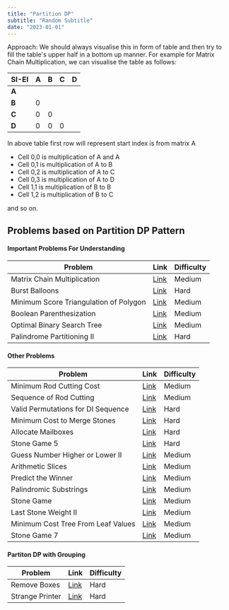```yaml
---
title: "Partition DP"
subtitle: "Random Subtitle"
date: "2023-01-01"
---
```


Approach: We should always visualise this in form of table and then try to fill the table's upper half in a bottom up manner. For example for Matrix Chain Multiplication, we can visualise the table as follows:

| SI-EI | A | B | C | D |
|-------|---|---|---|---|
| **A**     |  |   |   |   |
| **B**     | 0 | |   |   |
| **C**     | 0 | 0 | |   |
| **D**     | 0 | 0 | 0 |  |

In above table first row will represent start index is from matrix A
- Cell 0,0 is multiplication of A and A
- Cell 0,1 is multiplication of A to B
- Cell 0,2 is multiplication of A to C
- Cell 0,3 is multiplication of A to D
- Cell 1,1 is multiplication of B to B
- Cell 1,2 is multiplication of B to C

and so on.


## Problems based on Partition DP Pattern


#### Important Problems For Understanding


| Problem | Link | Difficulty |
|---|---|---|
| Matrix Chain Multiplication | [Link](https://practice.geeksforgeeks.org/problems/matrix-chain-multiplication0303/1) | Medium |
| Burst Balloons | [Link](https://leetcode.com/problems/burst-balloons/) | Hard |
| Minimum Score Triangulation of Polygon | [Link](https://leetcode.com/problems/minimum-score-triangulation-of-polygon/) | Medium |
| Boolean Parenthesization | [Link](https://www.interviewbit.com/problems/evaluate-expression-to-true/) | Medium |
| Optimal Binary Search Tree | [Link](https://www.codingninjas.com/studio/problems/optimal-bst_1062671) | Medium |
| Palindrome Partitioning II | [Link](https://leetcode.com/problems/palindrome-partitioning-ii/) | Hard |



#### Other Problems

| Problem | Link | Difficulty |
|---|---|---|
| Minimum Rod Cutting Cost | [Link](https://leetcode.com/problems/minimum-cost-to-cut-a-stick/) | Medium |
| Sequence of Rod Cutting | [Link](https://www.interviewbit.com/problems/rod-cutting/) | Medium |
| Valid Permutations for DI Sequence | [Link](https://leetcode.com/problems/valid-permutations-for-di-sequence/) | Hard |
| Minimum Cost to Merge Stones | [Link](https://leetcode.com/problems/minimum-cost-to-merge-stones/) | Hard |
| Allocate Mailboxes | [Link](https://leetcode.com/problems/allocate-mailboxes/) | Hard |
| Stone Game 5 | [Link](https://leetcode.com/problems/stone-game-v/) | Hard |
| Guess Number Higher or Lower II | [Link](https://leetcode.com/problems/guess-number-higher-or-lower-ii/) | Medium |
| Arithmetic Slices | [Link](https://leetcode.com/problems/arithmetic-slices/) | Medium |
| Predict the Winner | [Link](https://leetcode.com/problems/predict-the-winner/) | Medium |
| Palindromic Substrings | [Link](https://leetcode.com/problems/palindromic-substrings/) | Medium |
| Stone Game | [Link](https://leetcode.com/problems/stone-game/) | Medium |
| Last Stone Weight II | [Link](https://leetcode.com/problems/last-stone-weight-ii/) | Medium |
| Minimum Cost Tree From Leaf Values | [Link](https://leetcode.com/problems/minimum-cost-tree-from-leaf-values/) | Medium |
| Stone Game 7 | [Link](https://leetcode.com/problems/stone-game-vii/) | Medium |

<!-- - [Sequence of Rod Cutting](https://www.interviewbit.com/problems/rod-cutting/) !!!!!
- [Valid Permutations for DI Sequence](https://leetcode.com/problems/valid-permutations-for-di-sequence/) !!!!!
- [Minimum Cost to Merge Stones](https://leetcode.com/problems/minimum-cost-to-merge-stones/)
- [Allocate Mailboxes](https://leetcode.com/problems/allocate-mailboxes/)
- [Stone Game 5](https://leetcode.com/problems/stone-game-v/)
- [Guess Number Higher or Lower II](https://leetcode.com/problems/guess-number-higher-or-lower-ii/)
- [Arithmetic Slices](https://leetcode.com/problems/arithmetic-slices/) **Important**
- [Predict the Winner](https://leetcode.com/problems/predict-the-winner/) !!!!!
- [Palindromic Substrings](https://leetcode.com/problems/palindromic-substrings/)
- [Stone Game](https://leetcode.com/problems/stone-game/) !!!!!!
- [Last Stone Weight II](https://leetcode.com/problems/last-stone-weight-ii/) !!!!!
- [Minimum Cost Tree From Leaf Values](https://leetcode.com/problems/minimum-cost-tree-from-leaf-values/) !!!!!
- [Stone Game 7](https://leetcode.com/problems/stone-game-vii/) !!!!! -->


#### Partiton DP with Grouping

| Problem | Link | Difficulty |
|---|---|---|
| Remove Boxes | [Link](https://leetcode.com/problems/remove-boxes/) | Hard |
| Strange Printer | [Link](https://leetcode.com/problems/strange-printer/) | Hard |

<!-- - [Remove Boxes](https://leetcode.com/problems/remove-boxes/)
- [Strange Printer](https://leetcode.com/problems/strange-printer/) -->

